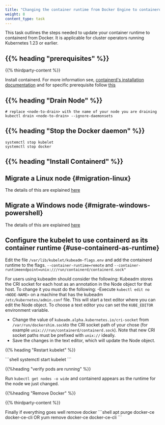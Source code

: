 ```yaml
---
title: "Changing the container runtime from Docker Engine to containerd"
weight: 8
content_type: task 
---
```

This task outlines the steps needed to update your container runtime to containerd from Docker. It is applicable for cluster operators running Kubernetes 1.23 or earlier. 

## {{% heading "prerequisites" %}}

{{% thirdparty-content %}}

Install containerd. For more information see, [containerd's installation documentation](https://containerd.io/docs/getting-started/) and for specific prerequisite follow [this](https://kubernetes.io/docs/setup/production-environment/container-runtimes/#containerd)

## {{% heading "Drain Node" %}} 
```
# replace <node-to-drain> with the name of your node you are draining
kubectl drain <node-to-drain> --ignore-daemonsets
```
## {{% heading "Stop the Docker daemon" %}}

```
systemctl stop kubelet
systemctl stop docker
```

## {{% heading "Install Containerd" %}} 

## Migrate a Linux node {#migration-linux}

The details of this are explained [here](https://kubernetes.io/docs/setup/production-environment/container-runtimes/#containerd) 

## Migrate a Windows node {#migrate-windows-powershell}

The details of this are explained [here](https://kubernetes.io/docs/setup/production-environment/container-runtimes/#containerd)

## Configure the kubelet to use containerd as its container runtime {#use-containerd-as-runtime}

Edit the file `/var/lib/kubelet/kubeadm-flags.env` and add the containerd runtime to the flags. `--container-runtime=remote` and `--container-runtimeendpoint=unix:///run/containerd/containerd.sock"`

For users using kubeadm should consider the following:
Kubeadm stores the CRI socket for each host as an annotation in the Node object for that host.
To change it you must do the following:
-Execute `kubectl edit no <NODE-NAME>` on a machine that has the kubeadm `/etc/kubernetes/admin.conf` file.
This will start a text editor where you can edit the Node object.
To choose a text editor you can set the `KUBE_EDITOR` environment variable.
- Change the value of `kubeadm.alpha.kubernetes.io/cri-socket` from `/var/run/dockershim.sock`to the CRI socket path of your chose (for example `unix:///run/containerd/containerd.sock`).
Note that new CRI socket paths must be prefixed with `unix://` ideally.
- Save the changes in the text editor, which will update the Node object.

{{% heading "Restart kubelet" %}}

\```shell
systemctl start kubelet
\```

{{%heading "verify pods are running" %}}

Run `kubectl get nodes -o wide` and containerd appears as the runtime for the node we just changed.

{{%heading "Remove Docker" %}}

{{% thirdparty-content %}}

Finally if everything goes well remove docker
\```shell
apt purge docker-ce docker-ce-cli
OR
yum remove docker-ce docker-ce-cli
\```



